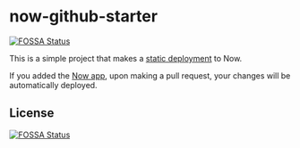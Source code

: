 # now-github-starter
[![FOSSA Status](https://app.fossa.io/api/projects/git%2Bgithub.com%2Fsunwenli%2Fnow-github-starter.svg?type=shield)](https://app.fossa.io/projects/git%2Bgithub.com%2Fsunwenli%2Fnow-github-starter?ref=badge_shield)


This is a simple project that makes a [static deployment](https://zeit.co/docs/deployment-types/static)
to Now.

If you added the [Now app](https://github.com/apps/now), upon
making a pull request, your changes will be automatically deployed.


## License
[![FOSSA Status](https://app.fossa.io/api/projects/git%2Bgithub.com%2Fsunwenli%2Fnow-github-starter.svg?type=large)](https://app.fossa.io/projects/git%2Bgithub.com%2Fsunwenli%2Fnow-github-starter?ref=badge_large)